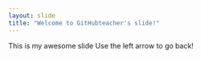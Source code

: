 ```yaml
---
layout: slide
title: "Welcome to GitHubteacher's slide!"
--- 
```

This is my awesome slide
Use the left arrow to go back!
